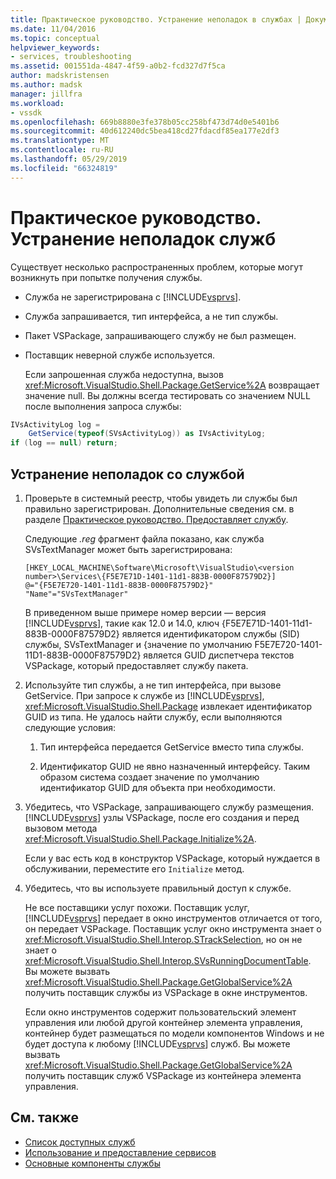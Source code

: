 ```yaml
---
title: Практическое руководство. Устранение неполадок в службах | Документация Майкрософт
ms.date: 11/04/2016
ms.topic: conceptual
helpviewer_keywords:
- services, troubleshooting
ms.assetid: 001551da-4847-4f59-a0b2-fcd327d7f5ca
author: madskristensen
ms.author: madsk
manager: jillfra
ms.workload:
- vssdk
ms.openlocfilehash: 669b8880e3fe378b05cc258bf473d74d0e5401b6
ms.sourcegitcommit: 40d612240dc5bea418cd27fdacdf85ea177e2df3
ms.translationtype: MT
ms.contentlocale: ru-RU
ms.lasthandoff: 05/29/2019
ms.locfileid: "66324819"
---
```

# <a name="how-to-troubleshoot-services"></a>Практическое руководство. Устранение неполадок служб
Существует несколько распространенных проблем, которые могут возникнуть при попытке получения службы.

- Служба не зарегистрирована с [!INCLUDE[vsprvs](../code-quality/includes/vsprvs_md.md)].

- Служба запрашивается, тип интерфейса, а не тип службы.

- Пакет VSPackage, запрашивающего службу не был размещен.

- Поставщик неверной службе используется.

  Если запрошенная служба недоступна, вызов <xref:Microsoft.VisualStudio.Shell.Package.GetService%2A> возвращает значение null. Вы должны всегда тестировать со значением NULL после выполнения запроса службы:

```csharp
IVsActivityLog log =
    GetService(typeof(SVsActivityLog)) as IVsActivityLog;
if (log == null) return;
```

## <a name="to-troubleshoot-a-service"></a>Устранение неполадок со службой

1. Проверьте в системный реестр, чтобы увидеть ли службы был правильно зарегистрирован. Дополнительные сведения см. в разделе [Практическое руководство. Предоставляет службу](../extensibility/how-to-provide-a-service.md).

    Следующие *.reg* фрагмент файла показано, как служба SVsTextManager может быть зарегистрирована:

   ```
   [HKEY_LOCAL_MACHINE\Software\Microsoft\VisualStudio\<version number>\Services\{F5E7E71D-1401-11d1-883B-0000F87579D2}]
   @="{F5E7E720-1401-11d1-883B-0000F87579D2}"
   "Name"="SVsTextManager"
   ```

    В приведенном выше примере номер версии — версия [!INCLUDE[vsprvs](../code-quality/includes/vsprvs_md.md)], такие как 12.0 и 14.0, ключ {F5E7E71D-1401-11d1-883B-0000F87579D2} является идентификатором службы (SID) службы, SVsTextManager и {значение по умолчанию F5E7E720-1401-11D1-883B-0000F87579D2} является GUID диспетчера текстов VSPackage, который предоставляет службу пакета.

2. Используйте тип службы, а не тип интерфейса, при вызове GetService. При запросе к службе из [!INCLUDE[vsprvs](../code-quality/includes/vsprvs_md.md)], <xref:Microsoft.VisualStudio.Shell.Package> извлекает идентификатор GUID из типа. Не удалось найти службу, если выполняются следующие условия:

   1. Тип интерфейса передается GetService вместо типа службы.

   2. Идентификатор GUID не явно назначенный интерфейсу. Таким образом система создает значение по умолчанию идентификатор GUID для объекта при необходимости.

3. Убедитесь, что VSPackage, запрашивающего службу размещения. [!INCLUDE[vsprvs](../code-quality/includes/vsprvs_md.md)] узлы VSPackage, после его создания и перед вызовом метода <xref:Microsoft.VisualStudio.Shell.Package.Initialize%2A>.

    Если у вас есть код в конструктор VSPackage, который нуждается в обслуживании, переместите его `Initialize` метод.

4. Убедитесь, что вы используете правильный доступ к службе.

    Не все поставщики услуг похожи. Поставщик услуг, [!INCLUDE[vsprvs](../code-quality/includes/vsprvs_md.md)] передает в окно инструментов отличается от того, он передает VSPackage. Поставщик услуг окно инструмента знает о <xref:Microsoft.VisualStudio.Shell.Interop.STrackSelection>, но он не знает о <xref:Microsoft.VisualStudio.Shell.Interop.SVsRunningDocumentTable>. Вы можете вызвать <xref:Microsoft.VisualStudio.Shell.Package.GetGlobalService%2A> получить поставщик службы из VSPackage в окне инструментов.

    Если окно инструментов содержит пользовательский элемент управления или любой другой контейнер элемента управления, контейнер будет размещаться по модели компонентов Windows и не будет доступа к любому [!INCLUDE[vsprvs](../code-quality/includes/vsprvs_md.md)] служб. Вы можете вызвать <xref:Microsoft.VisualStudio.Shell.Package.GetGlobalService%2A> получить поставщик служб VSPackage из контейнера элемента управления.

## <a name="see-also"></a>См. также
- [Список доступных служб](../extensibility/internals/list-of-available-services.md)
- [Использование и предоставление сервисов](../extensibility/using-and-providing-services.md)
- [Основные компоненты службы](../extensibility/internals/service-essentials.md)